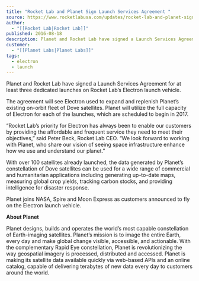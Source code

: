 ```yaml
---
title: "Rocket Lab and Planet Sign Launch Services Agreement "
source: https://www.rocketlabusa.com/updates/rocket-lab-and-planet-sign-launch-services-agreement/
author:
  - "[[Rocket Lab|Rocket Lab]]"
published: 2016-08-18
description: Planet and Rocket Lab have signed a Launch Services Agreement for at least three dedicated launches on Rocket Lab’s Electron launch vehicle.
customer:
  - "[[Planet Labs|Planet Labs]]"
tags:
  - electron
  - launch
---
```

Planet and Rocket Lab have signed a Launch Services Agreement for at least three dedicated launches on Rocket Lab’s Electron launch vehicle.

The agreement will see Electron used to expand and replenish Planet’s existing on-orbit fleet of Dove satellites. Planet will utilize the full capacity of Electron for each of the launches, which are scheduled to begin in 2017.

“Rocket Lab’s priority for Electron has always been to enable our customers by providing the affordable and frequent service they need to meet their objectives,” said Peter Beck, Rocket Lab CEO. “We look forward to working with Planet, who share our vision of seeing space infrastructure enhance how we use and understand our planet.”

With over 100 satellites already launched, the data generated by Planet’s constellation of Dove satellites can be used for a wide range of commercial and humanitarian applications including generating up-to-date maps, measuring global crop yields, tracking carbon stocks, and providing intelligence for disaster response.

Planet joins NASA, Spire and Moon Express as customers announced to fly on the Electron launch vehicle.

**About Planet**

Planet designs, builds and operates the world’s most capable constellation of Earth-imaging satellites. Planet’s mission is to image the entire Earth, every day and make global change visible, accessible, and actionable. With the complementary Rapid Eye constellation, Planet is revolutionizing the way geospatial imagery is processed, distributed and accessed. Planet is making its satellite data available quickly via web-based APIs and an online catalog, capable of delivering terabytes of new data every day to customers around the world.